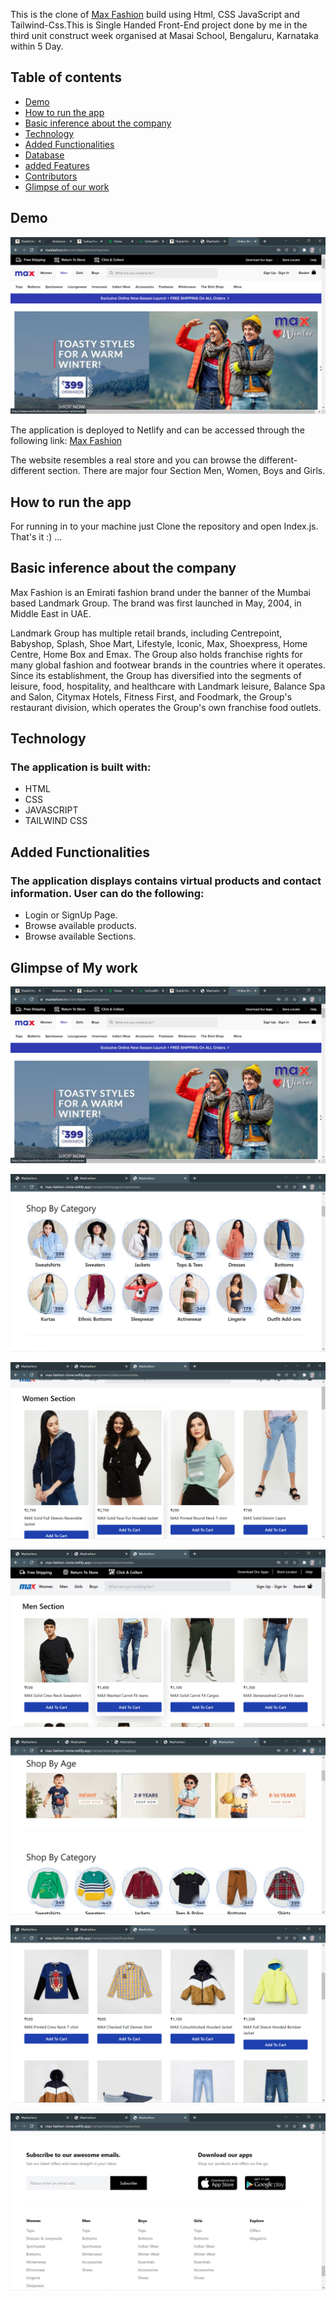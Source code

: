 This is the clone of [Max Fashion](https://www.maxfashion.in/in/en/department/maxmen) build using Html, CSS JavaScript and Tailwind-Css.This is Single Handed Front-End project done by me in the third unit construct week organised at Masai School, Bengaluru, Karnataka within 5 Day. 

## Table of contents

* [Demo](#demo)
* [How to run the app](#how-to-run-the-app)
* [Basic inference about the company](#basic-inference-about-the-company)
* [Technology](#technology)
* [Added Functionalities](#added-functionalities)
* [Database](#database)
* [added Features](#added-features)
* [Contributors](#contributors)
* [Glimpse of our work](#glimpse-of-our-work)

## Demo

![Home-Page](https://github.com/Shahid321fw11/maxFashion_Clone_Project/blob/master/components/icons/MaxFashion.png?raw=true)

The application is deployed to Netlify and can be accessed through the following link:
[Max Fashion](https://max-fashion-clone.netlify.app/)

The website resembles a real store and you can browse the different-different section. There are major four Section Men, Women, Boys and Girls.


## How to run the app

For running in to your machine just Clone the repository and open Index.js.
That's it :) ...

## Basic inference about the company

Max Fashion is an Emirati fashion brand under the banner of the Mumbai based Landmark Group. The brand was first launched in May, 2004, in Middle East in UAE.

Landmark Group has multiple retail brands, including Centrepoint, Babyshop, Splash, Shoe Mart, Lifestyle, Iconic, Max, Shoexpress, Home Centre, Home Box and Emax. The Group also holds franchise rights for many global fashion and footwear brands in the countries where it operates. Since its establishment, the Group has diversified into the segments of leisure, food, hospitality, and healthcare with Landmark leisure, Balance Spa and Salon, Citymax Hotels, Fitness First, and Foodmark, the Group's restaurant division, which operates the Group's own franchise food outlets.


## Technology

### The application is built with:

* HTML
* CSS 
* JAVASCRIPT
* TAILWIND CSS

## Added Functionalities

### The application displays contains virtual products and contact information. User can do the following:

* Login or SignUp Page.
* Browse available products.
* Browse available Sections.




## Glimpse of My work

![HOMEPAGE](https://github.com/Shahid321fw11/maxFashion_Clone_Project/blob/master/components/icons/MaxFashion.png?raw=true)

![WomenPage](https://github.com/Shahid321fw11/maxFashion_Clone_Project/blob/master/components/icons/WomenPage.png?raw=true)

![WomenPage](https://github.com/Shahid321fw11/maxFashion_Clone_Project/blob/master/components/icons/WomenProduct.png?raw=true)

![WomenProduct](https://github.com/Shahid321fw11/maxFashion_Clone_Project/blob/master/components/icons/MenProduct.png?raw=true)

![HOMEPAGE](https://github.com/Shahid321fw11/maxFashion_Clone_Project/blob/master/components/icons/BoysPage.png?raw=true)

![HOMEPAGE](https://github.com/Shahid321fw11/maxFashion_Clone_Project/blob/master/components/icons/BoysProduct.png?raw=true)

![HOMEPAGE](https://github.com/Shahid321fw11/maxFashion_Clone_Project/blob/master/components/icons/Footer1.png?raw=true)

